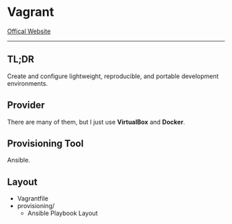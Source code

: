 Vagrant
===========

[Offical Website](https://www.vagrantup.com/)

--------

## TL;DR

Create and configure lightweight, reproducible, and portable development environments.

## Provider

There are many of them, but I just use **VirtualBox** and **Docker**.

## Provisioning Tool

Ansible.

## Layout

+ Vagrantfile
+ provisioning/
    + Ansible Playbook Layout
